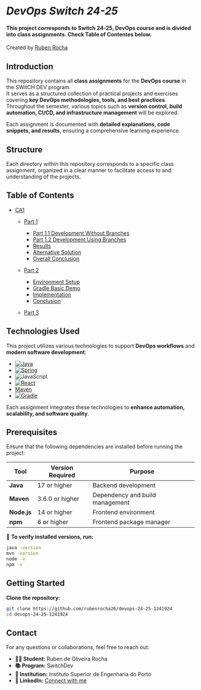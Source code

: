 # _DevOps Switch 24-25_

#### This project corresponds to Switch 24-25, DevOps course and is divided into class assignments. Check Table of Contentes below.

Created by [Ruben Rocha](https://github.com/rubenrocha26)

## Introduction

This repository contains all **class assignments** for the **DevOps course** in the SWitCH DEV program.  
It serves as a structured collection of practical projects and exercises covering **key DevOps methodologies, tools, and best practices**.  
Throughout the semester, various topics such as **version control, build automation, CI/CD, and infrastructure management** will be explored.

Each assignment is documented with **detailed explanations, code snippets, and results**, ensuring a comprehensive learning experience.


## Structure

Each directory within this repository corresponds to a specific class assignment, organized in a clear manner to facilitate access to and understanding of the projects.

## Table of Contents

- [CA1](CA1)
    - [Part 1](CA1/part1/basic/README.md)
      - [Part 1.1 Development Without Branches](CA1/part1/basic/README.md#part-11-development-without-branches)
      - [Part 1.2 Development Using Branches](CA1/part1/basic/README.md#part-12-development-using-branches)
      - [Results](CA1/part1/basic/README.md#results)
      - [Alternative Solution](CA1/part1/basic/README.md#alternative-solution-)
      - [Overall Conclusion](CA1/part1/basic/README.md#overall-conclusion)

    - [Part 2](CA1/part2/gradle-basic/README.md)
      - [Environment Setup](CA1/part2/gradle-basic/README.md#environment-setup)
      - [Gradle Basic Demo](CA1/part2/gradle-basic/README.md#gradle-basic-demo)
      - [Implementation](CA1/part2/gradle-basic/README.md#implementation)
      - [Conclusion](CA1/part2/gradle-basic/README.md#conclusion)

    - [Part 3](#part-3)

## Technologies Used

This project utilizes various technologies to support **DevOps workflows** and **modern software development**:

* [![Java][Java-shield]][Java-url]
* [![Spring][Spring-shield]][Spring-url]
* ![JavaScript][JavaScript-shield]
* [![React][React.js]][React-url]
* [Maven][Maven-url]
* [![Gradle][Gradle-shield]][Gradle-url]

Each assignment integrates these technologies to **enhance automation, scalability, and software quality**.


## Prerequisites

Ensure that the following dependencies are installed before running the project:

| **Tool**    | **Version Required**  | **Purpose** |
|------------|----------------------|------------|
| **Java**   | 17 or higher         | Backend development |
| **Maven**  | 3.6.0 or higher      | Dependency and build management |
| **Node.js** | 14 or higher         | Frontend environment |
| **npm**    | 6 or higher          | Frontend package manager |

🔹 **To verify installed versions, run:**

```sh
java -version
mvn -version
node -v
npm -v
```

## Getting Started

**Clone the repository:**
```sh
git clone https://github.com/rubenrocha26/devops-24-25-1241924
cd devops-24-25-1241924
```
   
## Contact

For any questions or collaborations, feel free to reach out:

- **👨‍🎓 Student:** Ruben de Oliveira Rocha
- **📚 Program:** SwitchDev
- **🏫 Institution:** Instituto Superior de Engenharia do Porto
- **🔗 LinkedIn:** [Connect with me](https://linkedin.com/in/rubenrocha26)

<!-- MARKDOWN LINKS & IMAGES -->
[linkedin-shield]: https://img.shields.io/badge/-LinkedIn-black.svg?style=for-the-badge&logo=linkedin&colorB=555
[linkedin-url]: https://linkedin.com/in/rubenrocha26
[React.js]: https://img.shields.io/badge/React-61DAFB?style=flat&logo=react&logoColor=black
[React-url]: https://reactjs.org/
[Java-shield]: https://img.shields.io/badge/Java-ED8B00?style=flat&logo=openjdk&logoColor=white
[Java-url]: https://www.oracle.com/java
[Spring-shield]: https://img.shields.io/badge/Spring-6DB33F?style=flat&logo=spring&logoColor=white
[Spring-url]:https://spring.io/
[JavaScript-shield]: https://img.shields.io/badge/JavaScript-323330?style=flat&logo=javascript&logoColor=F7DF1E
[Maven-url]: https://maven.apache.org/
[Gradle-shield]: https://img.shields.io/badge/Gradle-02303A.svg?logo=Gradle&logoColor=white
[Gradle-url]: https://gradle.org/

